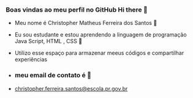 ### Boas vindas ao meu perfil no GitHub Hi there 👋

- Meu nome é Christopher Matheus Ferreira dos Santos 🤠
- Eu sou estudante e estou aprendendo a linguagem de programação Java Script, HTML , CSS 🤡
- Utilizo esse espaço para armazenar meeus códigos e compartilhar experiẽncias

- ### meu email de contato é 📧
- christopher.ferreira.santos@escola.pr.gov.br


 

